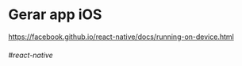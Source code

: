 # Gerar app iOS

https://facebook.github.io/react-native/docs/running-on-device.html


###### #react-native
